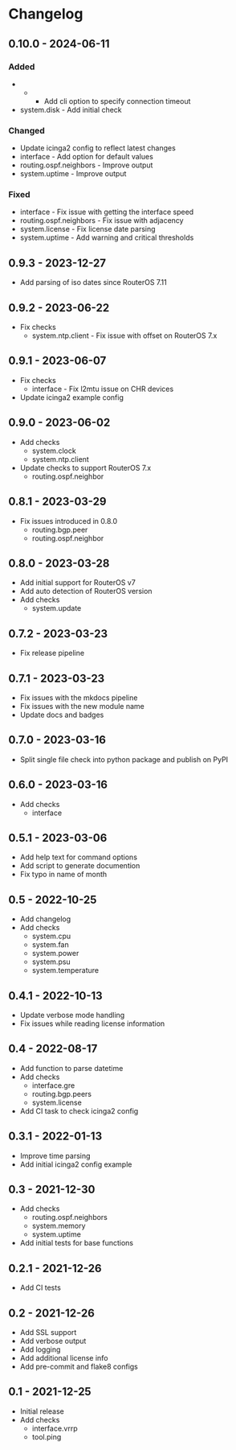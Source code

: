 Changelog
=========

0.10.0 - 2024-06-11
-------------------

### Added

- * - Add cli option to specify connection timeout
- system.disk - Add initial check

### Changed

- Update icinga2 config to reflect latest changes
- interface - Add option for default values
- routing.ospf.neighbors - Improve output
- system.uptime - Improve output

### Fixed

- interface - Fix issue with getting the interface speed
- routing.ospf.neighbors - Fix issue with adjacency
- system.license - Fix license date parsing
- system.uptime - Add warning and critical thresholds


0.9.3 - 2023-12-27
------------------

- Add parsing of iso dates since RouterOS 7.11

0.9.2 - 2023-06-22
------------------

- Fix checks
  - system.ntp.client - Fix issue with offset on RouterOS 7.x

0.9.1 - 2023-06-07
------------------

- Fix checks
  - interface - Fix l2mtu issue on CHR devices
- Update icinga2 example config

0.9.0 - 2023-06-02
------------------

- Add checks
  - system.clock
  - system.ntp.client
- Update checks to support RouterOS 7.x
  - routing.ospf.neighbor

0.8.1 - 2023-03-29
------------------

- Fix issues introduced in 0.8.0
  - routing.bgp.peer
  - routing.ospf.neighbor

0.8.0 - 2023-03-28
------------------

- Add initial support for RouterOS v7
- Add auto detection of RouterOS version
- Add checks
  - system.update

0.7.2 - 2023-03-23
------------------

- Fix release pipeline

0.7.1 - 2023-03-23
------------------

- Fix issues with the mkdocs pipeline
- Fix issues with the new module name
- Update docs and badges

0.7.0 - 2023-03-16
------------------

- Split single file check into python package and publish on PyPI

0.6.0 - 2023-03-16
------------------

- Add checks
  - interface

0.5.1 - 2023-03-06
------------------

- Add help text for command options
- Add script to generate documention
- Fix typo in name of month

0.5 - 2022-10-25
----------------

- Add changelog
- Add checks
  - system.cpu
  - system.fan
  - system.power
  - system.psu
  - system.temperature

0.4.1 - 2022-10-13
------------------

- Update verbose mode handling
- Fix issues while reading license information

0.4 - 2022-08-17
----------------

- Add function to parse datetime
- Add checks
  - interface.gre
  - routing.bgp.peers
  - system.license
- Add CI task to check icinga2 config

0.3.1 - 2022-01-13
------------------

- Improve time parsing
- Add initial icinga2 config example

0.3 - 2021-12-30
----------------

- Add checks
  - routing.ospf.neighbors
  - system.memory
  - system.uptime
- Add initial tests for base functions

0.2.1 - 2021-12-26
------------------

- Add CI tests

0.2 - 2021-12-26
----------------

- Add SSL support
- Add verbose output
- Add logging
- Add additional license info
- Add pre-commit and flake8 configs

0.1 - 2021-12-25
----------------

- Initial release
- Add checks
  - interface.vrrp
  - tool.ping

